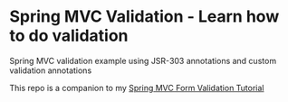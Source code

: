 Spring MVC Validation - Learn how to do validation
=====================

Spring MVC validation example using JSR-303 annotations and custom validation annotations

This repo is a companion to my [Spring MVC Form Validation Tutorial](http://codetutr.com/2013/05/28/spring-mvc-form-validation/)
